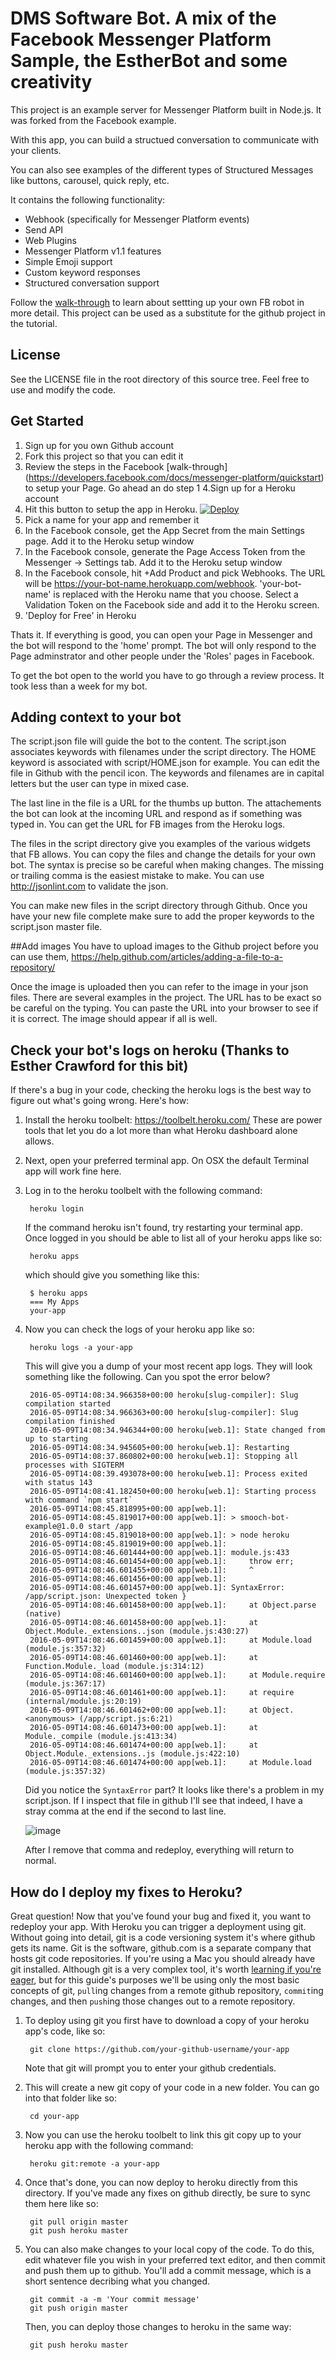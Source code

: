 # DMS Software Bot.  A mix of the Facebook Messenger Platform Sample, the EstherBot and some creativity

This project is an example server for Messenger Platform built in Node.js. It was forked from the Facebook example.

With this app, you can build a structued conversation to communicate with your clients. 

You can also see examples of the different types of Structured Messages like buttons, carousel, quick reply, etc. 

It contains the following functionality:

* Webhook (specifically for Messenger Platform events)
* Send API 
* Web Plugins
* Messenger Platform v1.1 features
* Simple Emoji support
* Custom keyword responses
* Structured conversation support

Follow the [walk-through](https://developers.facebook.com/docs/messenger-platform/quickstart) to learn about settting up your own FB robot in more detail.  This project can be used as a substitute for the github project in the tutorial.

## License

See the LICENSE file in the root directory of this source tree. Feel free to use and modify the code.

## Get Started

1. Sign up for you own Github account
2. Fork this project so that you can edit it
3. Review the steps in the Facebook [walk-through] (https://developers.facebook.com/docs/messenger-platform/quickstart) to setup your Page.  Go ahead an do step 1
4.Sign up for a Heroku account
5. Hit this button to setup the app in Heroku.
 [![Deploy](https://www.herokucdn.com/deploy/button.svg)](https://heroku.com/deploy?template=https://github.com/matthewericfisher/fb-robot)
7. Pick a name for your app and remember it
8. In the Facebook console, get the App Secret from the main Settings page.  Add it to the Heroku setup window
9. In the Facebook console, generate the Page Access Token from the Messenger -> Settings tab. Add it to the Heroku setup  window
10. In the Facebook console, hit +Add Product and pick Webhooks.  The URL will be https://your-bot-name.herokuapp.com/webhook.  'your-bot-name' is replaced with the Heroku name that you choose.  Select a Validation Token on the Facebook side and add it to the Heroku screen. 
8. 'Deploy for Free' in Heroku

Thats it. If everything is good, you can open your Page in Messenger and the bot will respond to the 'home' prompt.  The bot will only respond to the Page adminstrator and other people under the 'Roles' pages in Facebook.  

To get the bot open to the world you have to go through a review process. It took less than a week for my bot.

## Adding context to your bot
The script.json file will guide the bot to the content.  The script.json associates keywords with filenames under the script directory.  The HOME keyword is associated with script/HOME.json for example.  You can edit the file in Github with the pencil icon.  The keywords and filenames are in capital letters but the user can type in mixed case.

The last line in the file is a URL for the thumbs up button.  The attachements the bot can look at the incoming URL and respond as if something was typed in.  You can get the URL for FB images from the Heroku logs. 

The files in the script directory give you examples of the various widgets that FB allows.  You can copy the files and change the details for your own bot.  The syntax is precise so be careful when making changes.  The missing or trailing comma is the easiest mistake to make.  You can use http://jsonlint.com to validate the json.  

You can make new files in the script directory through Github.  Once you have your new file complete make sure to add the proper keywords to the script.json master file.

##Add images
You have to upload images to the Github project before you can use them,  https://help.github.com/articles/adding-a-file-to-a-repository/

Once the image is uploaded then you can refer to the image in your json files. There are several examples in the project.  The URL has to be exact so be careful on the typing.  You can paste the URL into your browser to see if it is correct. The image should appear if all is well.

## Check your bot's logs on heroku (Thanks to Esther Crawford for this bit)

If there's a bug in your code, checking the heroku logs is the best way to figure out what's going wrong. Here's how:

1. Install the heroku toolbelt: https://toolbelt.heroku.com/ These are power tools that let you do a lot more than what Heroku dashboard alone allows.

2. Next, open your preferred terminal app. On OSX the default Terminal app will work fine here.

3. Log in to the heroku toolbelt with the following command:

        heroku login

    If the command heroku isn't found, try restarting your terminal app. Once logged in you should be able to list all of your heroku apps like so:

        heroku apps

    which should give you something like this:

        $ heroku apps
        === My Apps
        your-app

4. Now you can check the logs of your heroku app like so:

        heroku logs -a your-app

    This will give you a dump of your most recent app logs. They will look something like the following. Can you spot the error below?

        2016-05-09T14:08:34.966358+00:00 heroku[slug-compiler]: Slug compilation started
        2016-05-09T14:08:34.966363+00:00 heroku[slug-compiler]: Slug compilation finished
        2016-05-09T14:08:34.946344+00:00 heroku[web.1]: State changed from up to starting
        2016-05-09T14:08:34.945605+00:00 heroku[web.1]: Restarting
        2016-05-09T14:08:37.860802+00:00 heroku[web.1]: Stopping all processes with SIGTERM
        2016-05-09T14:08:39.493078+00:00 heroku[web.1]: Process exited with status 143
        2016-05-09T14:08:41.182450+00:00 heroku[web.1]: Starting process with command `npm start`
        2016-05-09T14:08:45.818995+00:00 app[web.1]:
        2016-05-09T14:08:45.819017+00:00 app[web.1]: > smooch-bot-example@1.0.0 start /app
        2016-05-09T14:08:45.819018+00:00 app[web.1]: > node heroku
        2016-05-09T14:08:45.819019+00:00 app[web.1]:
        2016-05-09T14:08:46.601444+00:00 app[web.1]: module.js:433
        2016-05-09T14:08:46.601454+00:00 app[web.1]:     throw err;
        2016-05-09T14:08:46.601455+00:00 app[web.1]:     ^
        2016-05-09T14:08:46.601456+00:00 app[web.1]:
        2016-05-09T14:08:46.601457+00:00 app[web.1]: SyntaxError: /app/script.json: Unexpected token }
        2016-05-09T14:08:46.601458+00:00 app[web.1]:     at Object.parse (native)
        2016-05-09T14:08:46.601458+00:00 app[web.1]:     at Object.Module._extensions..json (module.js:430:27)
        2016-05-09T14:08:46.601459+00:00 app[web.1]:     at Module.load (module.js:357:32)
        2016-05-09T14:08:46.601460+00:00 app[web.1]:     at Function.Module._load (module.js:314:12)
        2016-05-09T14:08:46.601460+00:00 app[web.1]:     at Module.require (module.js:367:17)
        2016-05-09T14:08:46.601461+00:00 app[web.1]:     at require (internal/module.js:20:19)
        2016-05-09T14:08:46.601462+00:00 app[web.1]:     at Object.<anonymous> (/app/script.js:6:21)
        2016-05-09T14:08:46.601473+00:00 app[web.1]:     at Module._compile (module.js:413:34)
        2016-05-09T14:08:46.601474+00:00 app[web.1]:     at Object.Module._extensions..js (module.js:422:10)
        2016-05-09T14:08:46.601474+00:00 app[web.1]:     at Module.load (module.js:357:32)

    Did you notice the `SyntaxError` part? It looks like there's a problem in my script.json. If I inspect that file in github I'll see that indeed, I have a stray comma at the end if the second to last line.

    ![image](/img/script-error.png)

    After I remove that comma and redeploy, everything will return to normal.

## How do I deploy my fixes to Heroku?

Great question! Now that you've found your bug and fixed it, you want to redeploy your app. With Heroku you can trigger a deployment using git. Without going into detail, git is a code versioning system it's where github gets its name. Git is the software, github.com is a separate company that hosts git code repositories. If you're using a Mac you should already have git installed. Although git is a very complex tool, it's worth [learning if you're eager](https://www.atlassian.com/git/tutorials/what-is-git), but for this guide's purposes we'll be using only the most basic concepts of git, `pull`ing changes from a remote github repository, `commit`ing changes, and then `push`ing those changes out to a remote repository.

1. To deploy using git you first have to download a copy of your heroku app's code, like so:

        git clone https://github.com/your-github-username/your-app

    Note that git will prompt you to enter your github credentials.

2. This will create a new git copy of your code in a new folder. You can go into that folder like so:

        cd your-app

3. Now you can use the heroku toolbelt to link this git copy up to your heroku app with the following command:

        heroku git:remote -a your-app

4. Once that's done, you can now deploy to heroku directly from this directory. If you've made any fixes on github directly, be sure to sync them here like so:

        git pull origin master
        git push heroku master

5. You can also make changes to your local copy of the code. To do this, edit whatever file you wish in your preferred text editor, and then commit and push them up to github. You'll add a commit message, which is a short sentence decribing what you changed.

        git commit -a -m 'Your commit message'
        git push origin master

    Then, you can deploy those changes to heroku in the same way:

        git push heroku master

